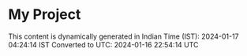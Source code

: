 # My Project

This content is dynamically generated in Indian Time (IST): 2024-01-17 04:24:14 IST
Converted to UTC: 2024-01-16 22:54:14 UTC
